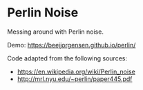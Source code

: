 Perlin Noise
============

Messing around with Perlin noise.

Demo: https://beejjorgensen.github.io/perlin/

Code adapted from the following sources:

* https://en.wikipedia.org/wiki/Perlin_noise
* http://mrl.nyu.edu/~perlin/paper445.pdf
